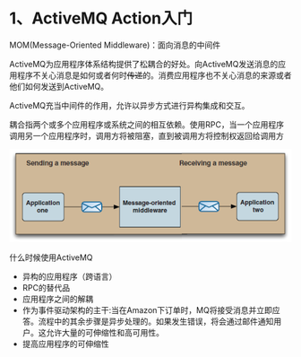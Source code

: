 # 1、ActiveMQ Action入门

MOM\(Message-Oriented Middleware\)：面向消息的中间件

ActiveMQ为应用程序体系结构提供了松耦合的好处。向ActiveMQ发送消息的应用程序不关心消息是如何或者何时~~传递~~的。消费应用程序也不关心消息的来源或者他们如何发送到ActiveMQ。

ActiveMQ充当中间件的作用，允许以异步方式进行异构集成和交互。

耦合指两个或多个应用程序或系统之间的相互依赖。使用RPC，当一个应用程序调用另一个应用程序时，调用方将被阻塞，直到被调用方将控制权返回给调用方

![](.gitbook/assets/1%20%281%29.png)

什么时候使用ActiveMQ

* 异构的应用程序（跨语言）
* RPC的替代品
* 应用程序之间的解耦
* 作为事件驱动架构的主干:当在Amazon下订单时，MQ将接受消息并立即应答。流程中的其余步骤是异步处理的。如果发生错误，将会通过邮件通知用户。这允许大量的可伸缩性和高可用性。
* 提高应用程序的可伸缩性

